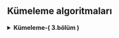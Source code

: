 ## Kümeleme algoritmaları

<details>
  <summary><b>Kümeleme-( 3.bölüm )</b></summary></br>
   <ol> 
 <li>  KMeans:  <a href="https://github.com/benvekedim/machine-learning-101/tree/main/clustering/KMeans">KMeans</a></br></li>
 <li>  Kümeleme performans değerlendirmesi:  <a href="https://github.com/benvekedim/machine-learning-101/blob/main/clustering/clustering_performance_evaluation.ipynb">clustering_performance_evaluation.ipynb</a></br></li>
 <li> Fraud Veri Analizi: <a href="https://github.com/benvekedim/machine-learning-101/tree/main/clustering/Fraud-Data-Analysis">Fraud-Data-Analysis</a></br></li>
 
    



    

</ol>
</details>
